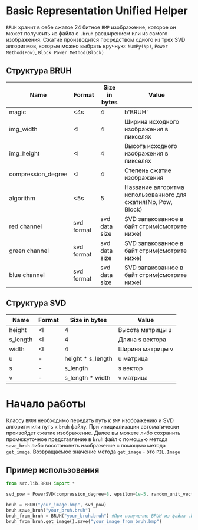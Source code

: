 # Basic Representation Unified Helper

`BRUH` хранит в себе сжатое 24 битное `BMP` изображение, которое он может получсить из файла с `.bruh` расширением или из самого изображения. 
Сжатие производится посредством одного из трех SVD алгоритмов, которые можно выбрать вручную: `NumPy(Np)`, `Power Method(Pow)`, `Block Power Method(Block)`

## Структура BRUH

| Name               | Format     | Size in bytes | Value                                                         |
|--------------------|------------|---------------|---------------------------------------------------------------|
| magic              | <4s        | 4             | b'BRUH'                                                       |
| img_width          | <I         | 4             | Ширина исходного изображения в пикселях                       |
| img_height         | <I         | 4             | Высота исходного изображения в пикселях                       |
| compression_degree | <I         | 4             | Степень сжатие изображения                                    |
| algorithm          | <5s        | 5             | Название алгоритма использованного для сжатия(Np, Pow, Block) |
| red channel        | svd format | svd data size | SVD запакованное в байт стрим(смотрите ниже)                  |
| green channel      | svd format | svd data size | SVD запакованное в байт стрим(смотрите ниже)                  |
| blue channel       | svd format | svd data size | SVD запакованное в байт стрим(смотрите ниже)                  |

## Структура SVD

| Name     | Format | Size in bytes      | Value                     |
|----------|--------|--------------------|---------------------------|
| height   | <I     | 4                  | Высота матрицы u          |
| s_length | <I     | 4                  | Длина s вектора           |
| width    | <I     | 4                  | Ширина матрицы v          |
| u        | -      | height * s_length  | u матрица                 |
| s        | -      | s_length           | s вектор                  |
| v        | -      | s_length * width   | v матрица                 |

# Начало работы

Классу `BRUH` необходимо передать путь к `BMP` изображению и SVD алгоритм или путь к `bruh` файлу. При инициализации автоматически произойдет сжатие изображение.
Далее вы можете либо сохранить промежуточное представление в `bruh` файл с помощью метода `save_bruh` либо восстановить изображение с помощью метода `get_image`. 
Возвращаемое значение метода `get_image` - это `PIL.Image`

## Пример использования

```python
from src.lib.BRUH import *

svd_pow = PowerSVD(compression_degree=8, epsilon=1e-5, random_unit_vector_seed=0x3ae6ca)

bruh = BRUH("your_image.bmp", svd_pow)
bruh.save_bruh("your_bruh.bruh")
bruh_from_bruh = BRUH("your_bruh.bruh") #При получение BRUH из файла .bruh svd алгоритм указывать не обязательно
bruh_from_bruh.get_image().save("your_image_from_bruh.bmp")
```

